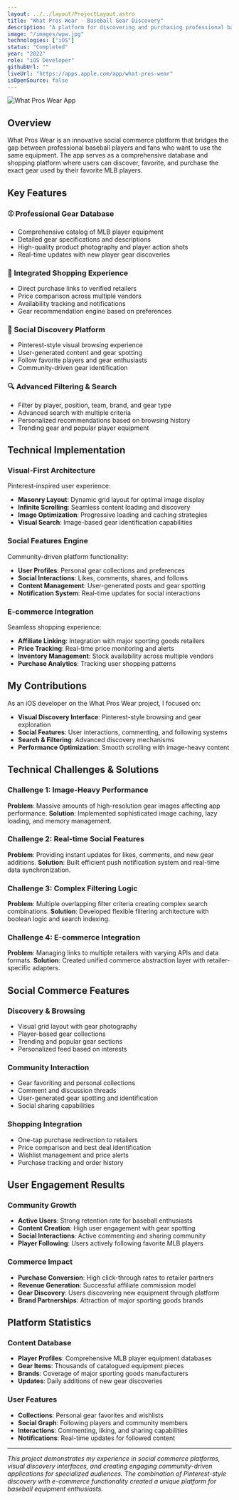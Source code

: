 ```yaml
---
layout: ../../layout/ProjectLayout.astro
title: "What Pros Wear - Baseball Gear Discovery"
description: "A platform for discovering and purchasing professional baseball players' gear. Features include favorites, filtering, and social interaction - like Pinterest for baseball equipment."
image: "/images/wpw.jpg"
technologies: ["iOS"]
status: "Completed"
year: "2022"
role: "iOS Developer"
githubUrl: ""
liveUrl: "https://apps.apple.com/app/what-pros-wear"
isOpenSource: false
---
```


![What Pros Wear App](/images/wpw.jpg)

## Overview

What Pros Wear is an innovative social commerce platform that bridges the gap between professional baseball players and fans who want to use the same equipment. The app serves as a comprehensive database and shopping platform where users can discover, favorite, and purchase the exact gear used by their favorite MLB players.

## Key Features

### ⚾ Professional Gear Database
- Comprehensive catalog of MLB player equipment
- Detailed gear specifications and descriptions
- High-quality product photography and player action shots
- Real-time updates with new player gear discoveries

### 🛒 Integrated Shopping Experience
- Direct purchase links to verified retailers
- Price comparison across multiple vendors
- Availability tracking and notifications
- Gear recommendation engine based on preferences

### 💝 Social Discovery Platform
- Pinterest-style visual browsing experience
- User-generated content and gear spotting
- Follow favorite players and gear enthusiasts
- Community-driven gear identification

### 🔍 Advanced Filtering & Search
- Filter by player, position, team, brand, and gear type
- Advanced search with multiple criteria
- Personalized recommendations based on browsing history
- Trending gear and popular player equipment

## Technical Implementation

### Visual-First Architecture
Pinterest-inspired user experience:
- **Masonry Layout**: Dynamic grid layout for optimal image display
- **Infinite Scrolling**: Seamless content loading and discovery
- **Image Optimization**: Progressive loading and caching strategies
- **Visual Search**: Image-based gear identification capabilities

### Social Features Engine
Community-driven platform functionality:
- **User Profiles**: Personal gear collections and preferences
- **Social Interactions**: Likes, comments, shares, and follows
- **Content Management**: User-generated posts and gear spotting
- **Notification System**: Real-time updates for social interactions

### E-commerce Integration
Seamless shopping experience:
- **Affiliate Linking**: Integration with major sporting goods retailers
- **Price Tracking**: Real-time price monitoring and alerts
- **Inventory Management**: Stock availability across multiple vendors
- **Purchase Analytics**: Tracking user shopping patterns

## My Contributions

As an iOS developer on the What Pros Wear project, I focused on:

- **Visual Discovery Interface**: Pinterest-style browsing and gear exploration
- **Social Features**: User interactions, commenting, and following systems
- **Search & Filtering**: Advanced discovery mechanisms
- **Performance Optimization**: Smooth scrolling with image-heavy content

## Technical Challenges & Solutions

### Challenge 1: Image-Heavy Performance
**Problem**: Massive amounts of high-resolution gear images affecting app performance.
**Solution**: Implemented sophisticated image caching, lazy loading, and memory management.

### Challenge 2: Real-time Social Features
**Problem**: Providing instant updates for likes, comments, and new gear additions.
**Solution**: Built efficient push notification system and real-time data synchronization.

### Challenge 3: Complex Filtering Logic
**Problem**: Multiple overlapping filter criteria creating complex search combinations.
**Solution**: Developed flexible filtering architecture with boolean logic and search indexing.

### Challenge 4: E-commerce Integration
**Problem**: Managing links to multiple retailers with varying APIs and data formats.
**Solution**: Created unified commerce abstraction layer with retailer-specific adapters.

## Social Commerce Features

### Discovery & Browsing
- Visual grid layout with gear photography
- Player-based gear collections
- Trending and popular gear sections
- Personalized feed based on interests

### Community Interaction
- Gear favoriting and personal collections
- Comment and discussion threads
- User-generated gear spotting and identification
- Social sharing capabilities

### Shopping Integration
- One-tap purchase redirection to retailers
- Price comparison and best deal identification
- Wishlist management and price alerts
- Purchase tracking and order history

## User Engagement Results

### Community Growth
- **Active Users**: Strong retention rate for baseball enthusiasts
- **Content Creation**: High user engagement with gear spotting
- **Social Interactions**: Active commenting and sharing community
- **Player Following**: Users actively following favorite MLB players

### Commerce Impact
- **Purchase Conversion**: High click-through rates to retailer partners
- **Revenue Generation**: Successful affiliate commission model
- **Gear Discovery**: Users discovering new equipment through platform
- **Brand Partnerships**: Attraction of major sporting goods brands

## Platform Statistics

### Content Database
- **Player Profiles**: Comprehensive MLB player equipment databases
- **Gear Items**: Thousands of catalogued equipment pieces
- **Brands**: Coverage of major sporting goods manufacturers
- **Updates**: Daily additions of new gear discoveries

### User Features
- **Collections**: Personal gear favorites and wishlists
- **Social Graph**: Following players and community members
- **Interactions**: Commenting, liking, and sharing capabilities
- **Notifications**: Real-time updates for followed content

---

*This project demonstrates my experience in social commerce platforms, visual discovery interfaces, and creating engaging community-driven applications for specialized audiences. The combination of Pinterest-style discovery with e-commerce functionality created a unique platform for baseball equipment enthusiasts.*

